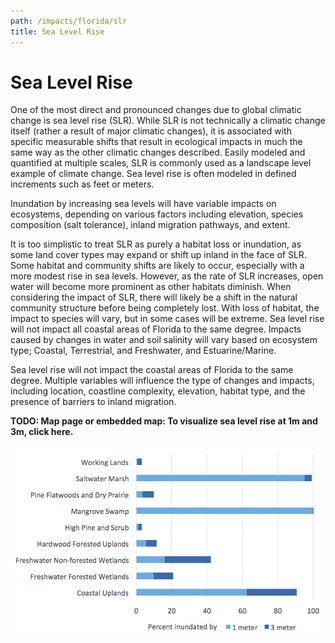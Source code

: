 ```yaml
---
path: /impacts/florida/slr
title: Sea Level Rise
---
```


# Sea Level Rise

One of the most direct and pronounced changes due to global climatic change is sea level rise (SLR). While SLR is not technically a climatic change itself (rather a result of major climatic changes), it is associated with specific measurable shifts that result in ecological impacts in much the same way as the other climatic changes described. Easily modeled and quantified at multiple scales, SLR is commonly used as a landscape level example of climate change. Sea level rise is often modeled in defined increments such as feet or meters.

Inundation by increasing sea levels will have variable impacts on ecosystems, depending on various factors including elevation, species composition (salt tolerance), inland migration pathways, and extent.

It is too simplistic to treat SLR as purely a habitat loss or inundation, as some land cover types may expand or shift up inland in the face of SLR. Some habitat and community shifts are likely to occur, especially with a more modest rise in sea levels. However, as the rate of SLR increases, open water will become more prominent as other habitats diminish. When considering the impact of SLR, there will likely be a shift in the natural community structure before being completely lost. With loss of habitat, the impact to species will vary, but in some cases will be extreme. Sea level rise will not impact all coastal areas of Florida to the same degree. Impacts caused by changes in water and soil salinity will vary based on ecosystem type; Coastal, Terrestrial, and Freshwater, and Estuarine/Marine.

Sea level rise will not impact the coastal areas of Florida to the same degree. Multiple variables will influence the type of changes and impacts, including location, coastline complexity, elevation, habitat type, and the presence of barriers to inland migration.

**TODO: Map page or embedded map: To visualize sea level rise at 1m and 3m, click here.**

![SLR chart by Conservation Asset](slr-chart.png 'Figure 1: Percent inundation of coastal and terrestrial conservation assets by 1 and 3 meters sea level rise.')

